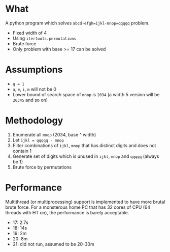 # What
A python program which solves `abcd-efgh=ijkl-mnop=qqqqq` problem.
- Fixed width of 4 
- Using `itertools.permutations`
- Brute force
- Only problem with base >= 17 can be solved

# Assumptions
- `q = 1`
- `a`, `e`, `i`, `m` will not be 0
- Lower bound of search space of `mnop` is `2034` (a width 5 version will be `20345` and so on)

# Methodology
1. Enumerate all `mnop` (2034, base ^ width)
2. Let `ijkl = qqqqq - mnop`
3. Filter combinations of `ijkl`, `mnop` that has distinct digits and does not contain 1
4. Generate set of digits which is unused in `ijkl`, `mnop` and `qqqqq` (always be 1)
5. Brute force by permutations

# Performance
Multithread (or multiprocessing) support is implemented to have more brutal brute force. For a monsterous home PC that has 32 cores of CPU (64 threads with HT on), the performance is barely acceptable.
- 17: 2.7s
- 18: 14s
- 19: 2m
- 20: 8m
- 21: did not run, assumed to be 20-30m
